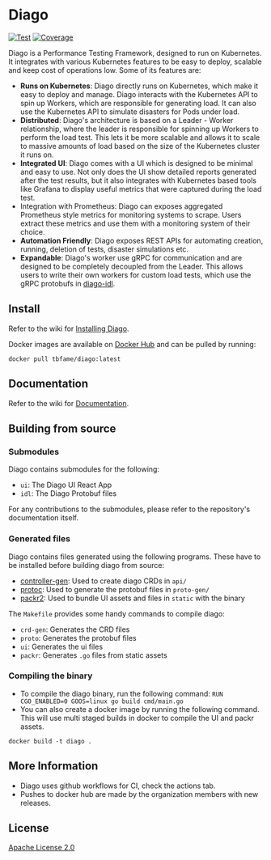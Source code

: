 # Diago
[![Test](https://github.com/t-bfame/diago/actions/workflows/test.yml/badge.svg)](https://github.com/t-bfame/diago/actions/workflows/test.yml)
[![Coverage](https://codecov.io/gh/t-bfame/diago/branch/dev/graph/badge.svg)](https://codecov.io/gh/t-bfame/diago)


Diago is a Performance Testing Framework, designed to run on Kubernetes. It integrates with various Kubernetes features to be easy to deploy, scalable and keep cost of operations low. Some of its features are:
- **Runs on Kubernetes**: Diago directly runs on Kubernetes, which make it easy to deploy and manage. Diago interacts with the Kubernetes API to spin up Workers, which are responsible for generating load. It can also use the Kubernetes API to simulate disasters for Pods under load.
- **Distributed**: Diago's architecture is based on a Leader - Worker relationship, where the leader is responsible for spinning up Workers to perform the load test. This lets it be more scalable and allows it to scale to massive amounts of load based on the size of the Kubernetes cluster it runs on.
- **Integrated UI**: Diago comes with a UI which is designed to be minimal and easy to use. Not only does the UI show detailed reports generated after the test results, but it also integrates with Kubernetes based tools like Grafana to display useful metrics that were captured during the load test.
- Integration with Prometheus: Diago can exposes aggregated Prometheus style metrics for monitoring systems to scrape. Users extract these metrics and use them with a monitoring system of their choice.
- **Automation Friendly**: Diago exposes REST APIs for automating creation, running, deletion of tests, disaster simulations etc.
- **Expandable**: Diago's worker use gRPC for communication and are designed to be completely decoupled from the Leader. This allows users to write their own workers for custom load tests, which use the gRPC protobufs in [diago-idl](https://github.com/t-bfame/diago-idl).

## Install 
Refer to the wiki for [Installing Diago](https://github.com/t-bfame/diago/wiki/Installation).

Docker images are available on [Docker Hub](https://hub.docker.com/repository/docker/tbfame/diago) and can be pulled by running:
```
docker pull tbfame/diago:latest
```
## Documentation
Refer to the wiki for [Documentation](https://github.com/t-bfame/diago/wiki).


## Building from source

### Submodules
Diago contains submodules for the following:
- `ui`: The Diago UI React App
- `idl`: The Diago Protobuf files

For any contributions to the submodules, please refer to the repository's documentation itself.

### Generated files
Diago contains files generated using the following programs. These have to be installed before building diago from source:
- [controller-gen](https://book.kubebuilder.io/reference/controller-gen.html): Used to create diago CRDs in `api/`
- [protoc](https://developers.google.com/protocol-buffers/docs/gotutorial#compiling-your-protocol-buffers): Used to generate the protobuf files in `proto-gen/`
- [packr2](https://github.com/gobuffalo/packr/tree/master/v2): Used to bundle UI assets and files in `static` with the binary

The `Makefile` provides some handy commands to compile diago:
- `crd-gen`: Generates the CRD files
- `proto`: Generates the protobuf files
- `ui`: Generates the ui files
- `packr`: Generates `.go` files from static assets

### Compiling the binary
- To compile the diago binary, run the following command:
```RUN CGO_ENABLED=0 GOOS=linux go build cmd/main.go```
- You can also create a docker image by running the following command. This will use multi staged builds in docker to compile the UI and packr assets.
```
docker build -t diago .
```

## More Information
- Diago uses github workflows for CI, check the actions tab.
- Pushes to docker hub are made by the organization members with new releases.

## License
[Apache License 2.0](https://github.com/t-bfame/diago/blob/main/LICENSE)
